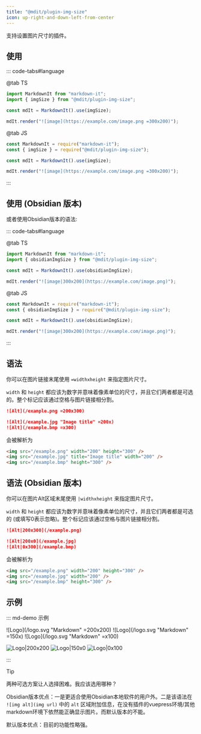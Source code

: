 ```yaml
---
title: "@mdit/plugin-img-size"
icon: up-right-and-down-left-from-center
---
```


支持设置图片尺寸的插件。

<!-- more -->

## 使用

::: code-tabs#language

@tab TS

```ts
import MarkdownIt from "markdown-it";
import { imgSize } from "@mdit/plugin-img-size";

const mdIt = MarkdownIt().use(imgSize);

mdIt.render("![image](https://example.com/image.png =300x200)");
```

@tab JS

```js
const MarkdownIt = require("markdown-it");
const { imgSize } = require("@mdit/plugin-img-size");

const mdIt = MarkdownIt().use(imgSize);

mdIt.render("![image](https://example.com/image.png =300x200)");
```

:::

## 使用 (Obsidian 版本)

或者使用Obsidian版本的语法:

::: code-tabs#language

@tab TS

```ts
import MarkdownIt from "markdown-it";
import { obsidianImgSize } from "@mdit/plugin-img-size";

const mdIt = MarkdownIt().use(obsidianImgSize);

mdIt.render("![image|300x200](https://example.com/image.png)");
```

@tab JS

```js
const MarkdownIt = require("markdown-it");
const { obsidianImgSize } = require("@mdit/plugin-img-size");

const mdIt = MarkdownIt().use(obsidianImgSize);

mdIt.render("![image|300x200](https://example.com/image.png)");
```

:::

## 语法

你可以在图片链接末尾使用 `=widthxheight` 来指定图片尺寸。

`width` 和 `height` 都应该为数字并意味着像素单位的尺寸，并且它们两者都是可选的。整个标记应该通过空格与图片链接相分割。

```md
![Alt](/example.png =200x300)

![Alt](/example.jpg "Image title" =200x)
![Alt](/example.bmp =x300)
```

会被解析为

```html
<img src="/example.png" width="200" height="300" />
<img src="/example.jpg" title="Image title" width="200" />
<img src="/example.bmp" height="300" />
```

## 语法 (Obsidian 版本)

你可以在图片Alt区域末尾使用 `|widthxheight` 来指定图片尺寸。

`width` 和 `height` 都应该为数字并意味着像素单位的尺寸，并且它们两者都是可选的 (或填写0表示忽略)。整个标记应该通过空格与图片链接相分割。

```md
![Alt|200x300](/example.png)

![Alt|200x0](/example.jpg)
![Alt|0x300](/example.bmp)
```

会被解析为

```html
<img src="/example.png" width="200" height="300" />
<img src="/example.jpg" width="200" />
<img src="/example.bmp" height="300" />
```

## 示例

::: md-demo 示例

![Logo](/logo.svg "Markdown" =200x200)
![Logo](/logo.svg "Markdown" =150x)
![Logo](/logo.svg "Markdown" =x100)

![Logo|200x200](/logo.svg)
![Logo|150x0](/logo.svg)
![Logo|0x100](/logo.svg)

:::

> [!TIP]
>
> 两种可选方案让人选择困难。我应该选用哪种？
>
> Obsidian版本优点：一是更适合使用Obsidian本地软件的用户外。二是该语法在 `![img alt](img url)` 中的 `alt` 区域附加信息，在没有插件的vuepress环境/其他markdown环境下依然能正确显示图片。而默认版本的不能。
>
> 默认版本优点：目前的功能性略强。
